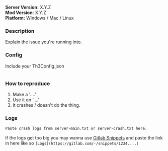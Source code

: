 **Server Version:** X.Y.Z  
**Mod Version:** X.Y.Z  
**Platform:** Windows / Mac / Linux    

### Description
Explain the issue you're running into.


### Config
Include your Th3Config.json
```json

```

### How to reproduce
1. Make a '....'
2. Use it on '....'
3. It crashes / doesn't do the thing.


### Logs
```
Paste crash logs from server-main.txt or server-crash.txt here.
```
If the logs get too big you may wanna use [Gitlab Snippets](https://gitlab.com/-/snippets/new) and paste the link in here like so `[Logs](https://gitlab.com/-/snippets/1234....)`
